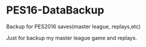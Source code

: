 # PES16-DataBackup
Backup for PES2016 saves(master league, replays,etc)

Just for backup my master league game and replays.

